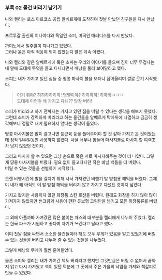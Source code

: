 ### 부록 02 물건 버리기 남기기

나와 켈리는 로스 아르코스 공립 알베르게에 도착하여
첫날 만났던 친구들을 다시 만났다.

포르투갈 출신의 이나이다와 독일인 소피, 미국인 매러디스를 다시 만났다.

까미노에서 일주일이 지나가고 있었다.  
그러나 몸은 아직 적응이 되지 않았는지 발은 계속 아팠다.

나와 켈리와 같은 알베르게에 묵은 소피는 우리의 이야기를 들으며
짐이 너무 무겁다는 내 말에 도대체 무엇을 들고 다니냐면서 배낭을 풀러
보여달라고 했다.

소피는 내가 가지고 있던 짐들 중 땅콩 마사지 볼을 보더니 집어올리며
깔깔 웃기 시작했다.

> 이거 뭐야? 하하하하하하! 덤벨이야? 하하하하! 하하핳ㅋㅋㅋ  
> 도대체 이런걸 왜 가지고 다녀?? 당장 버려!

소피가 버리라고 하기 전까지는 가지고 있던 짐을 버릴 수 있다는 생각을
해보지 못했다. 그런데 소피가 강력하게 버리라고 하는 물건들을 알베르게
탁자위에 나열하고 곰곰히 생각해보니 정말로 내게 필요하지 않다는 생각이 들었다.

땅콩 마사지볼은 많이 걷고나면 등근육 등을 풀어주어야 할 것 같아
가지고 온 것이었는데 정작 일주일동안 사용하지 않았다.
사실 너무나 힘들어 마사지볼로 마사지 할 여력조차 남지 않았던 것이다.

그리고 마사지 할 수 있으면 그냥 손으로 혹은 서로 마사지해주는 것이 더 나았다.
그렇게 땅콩 마사지볼을 버렸다.
필요 없이 들고다니던 작은 비닐 백들을 더 버렸다.  
버릴 수 있는 것들을 선별하기 시작했다.

오랜 비행시간에 발을 걸치기 위해 사서 가져왔던 비행기 발 받침용 해먹을 버렸다.
그제야 내가 왜 아직도 이 발 받침 해먹을 버리지 않고 가지고 다녔던 것이지 싶었다.

가지고 왔지만 사용하지 않던 화장품 스킨 로션을 버렸다.
원래도 화장을 하지 않아 많이 가져가지 않았지만
썬크림과 사용이 편한 튜브형 크림만을 남기고 모든 화장품류를 버렸다.

그 외에 아플까봐 가져갔던 많은 붙이는 파스의 대부분을 켈리에게 나누어 주었다.
켈리는 한국 파스가 시원하고 좋다며 자기가 쓰겠다고 달라고 했다.

이미 첫날 짐을 싸면서 소소한 물건들이라 해도 모두 무게가 있음을 알고 있었기에
버릴 수 있는 것들을 버리고 나누어 줄 수 있는 것들을 나누었다.

그렇게 배낭의 무게가 훨씬 줄어들었다.

물론 소피와 켈리는 내가 가져간 책도 버리라고 했지만 그것만큼은 버릴 수 없어서
끝까지 읽고 다시 가져왔고 책이 있던 덕분에 그 곳에서 주은 가을의 낙엽을
가져와 책갈피로 만들 수 있었다.
